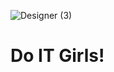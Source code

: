 ![Designer (3)](https://github.com/user-attachments/assets/bec0ccc4-52b3-4b95-9d00-d6984a484c85)

# Do IT Girls!

